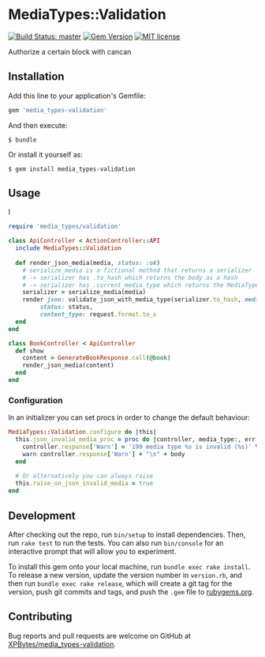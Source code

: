 # MediaTypes::Validation

[![Build Status: master](https://travis-ci.com/XPBytes/media_types-validation.svg)](https://travis-ci.com/XPBytes/media_types-validation)
[![Gem Version](https://badge.fury.io/rb/media_types-validation.svg)](https://badge.fury.io/rb/media_types-validation)
[![MIT license](http://img.shields.io/badge/license-MIT-brightgreen.svg)](http://opensource.org/licenses/MIT)

Authorize a certain block with cancan

## Installation

Add this line to your application's Gemfile:

```ruby
gem 'media_types-validation'
```

And then execute:

    $ bundle

Or install it yourself as:

    $ gem install media_types-validation

## Usage

I

```ruby
require 'media_types/validation'

class ApiController < ActionController::API
  include MediaTypes::Validation
  
  def render_json_media(media, status: :ok)
    # serialize_media is a fictional method that returns a serializer
    # -> serializer has .to_hash which returns the body as a hash
    # -> serializer has .current_media_type which returns the MediaType::Constructable for the current state
    serializer = serialize_media(media)
    render json: validate_json_with_media_type(serializer.to_hash, media_type: serializer.current_media_type),
         status: status,
         content_type: request.format.to_s
  end
end

class BookController < ApiController
  def show
    content = GenerateBookResponse.call(@book)
    render_json_media(content)
  end
end
```

### Configuration

In an initializer you can set procs in order to change the default behaviour:

```ruby
MediaTypes::Validation.configure do |this|
  this.json_invalid_media_proc = proc do |controller, media_type:, err:, body:| 
    controller.response['Warn'] = '199 media type %s is invalid (%s)' % [media_type, err]
    warn controller.response['Warn'] + "\n" + body
  end
  
  # Or alternatively you can always raise
  this.raise_on_json_invalid_media = true
end
```

## Development

After checking out the repo, run `bin/setup` to install dependencies. Then, run `rake test` to run the tests. You can
also run `bin/console` for an interactive prompt that will allow you to experiment.

To install this gem onto your local machine, run `bundle exec rake install`. To release a new version, update the
version number in `version.rb`, and then run `bundle exec rake release`, which will create a git tag for the version,
push git commits and tags, and push the `.gem` file to [rubygems.org](https://rubygems.org).

## Contributing

Bug reports and pull requests are welcome on GitHub at [XPBytes/media_types-validation](https://github.com/XPBytes/media_types-validation).
